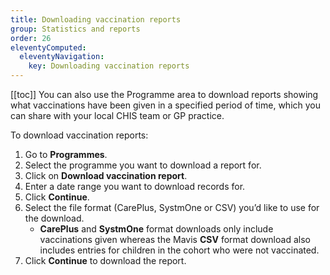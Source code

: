```yaml
---
title: Downloading vaccination reports
group: Statistics and reports
order: 26
eleventyComputed:
  eleventyNavigation:
    key: Downloading vaccination reports
---
```


[[toc]]
You can also use the Programme area to download reports showing what vaccinations have been given in a specified period of time, which you can share with your local CHIS team or GP practice.

To download vaccination reports:

1. Go to **Programmes**.
2. Select the programme you want to download a report for.
3. Click on **Download vaccination report**.
4. Enter a date range you want to download records for.
5. Click **Continue**.
6. Select the file format (CarePlus, SystmOne or CSV) you’d like to use for the download.
   - **CarePlus** and **SystmOne** format downloads only include vaccinations given whereas the Mavis **CSV** format download also includes entries for children in the cohort who were not vaccinated.
7. Click **Continue** to download the report.
